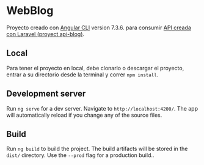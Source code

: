 # WebBlog

Proyecto creado con [Angular CLI](https://github.com/angular/angular-cli) version 7.3.6. para consumir [API creada con Laravel (proyect api-blog)](https://github.com/jorsyfm/api-blog).

## Local

Para tener el proyecto en local, debe clonarlo o descargar el proyecto, entrar a su directorio desde la terminal y correr `npm install`.

## Development server

Run `ng serve` for a dev server. Navigate to `http://localhost:4200/`. The app will automatically reload if you change any of the source files.

## Build

Run `ng build` to build the project. The build artifacts will be stored in the `dist/` directory. Use the `--prod` flag for a production build..